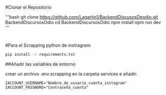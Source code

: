 #Clonar el Repositorio


'''bash
git clone https://github.com/Lagartin1/BackendDiscusosDeodio.git BackendDiscursosOdio
cd BackendDiscursosOdio
npm install
npm run dev
'''

#


#Para el Scrapping python de instragram 

```bash
pip install -r requirements.txt
```
##Añadir las variables de entorno

crear un archivo .env.scrapping  en la carpeta services e
añadir:

```
IACCOUNT_USERNAME="Nombre_de_usuario_cuenta_instagram"
IACCOUNT_PASSWORD="Contraseña_cuenta"
```


